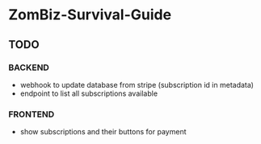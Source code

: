 # ZomBiz-Survival-Guide


## TODO
### BACKEND
- webhook to update database from stripe (subscription id in metadata)
- endpoint to list all subscriptions available

### FRONTEND
- show subscriptions and their buttons for payment
